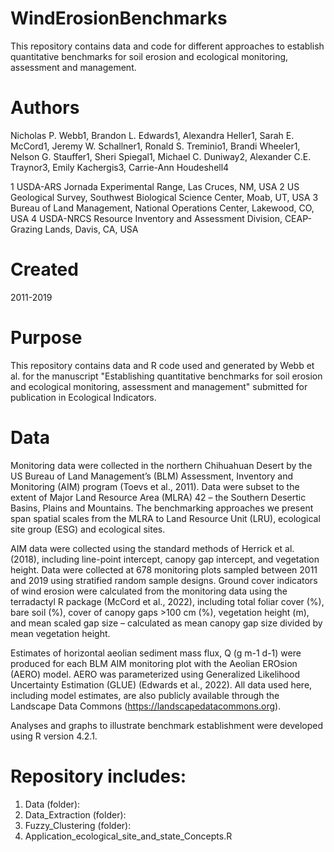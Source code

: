 # WindErosionBenchmarks
This repository contains data and code for different approaches to establish quantitative benchmarks for soil erosion and ecological monitoring, assessment and management.

# Authors

Nicholas P. Webb1, Brandon L. Edwards1, Alexandra Heller1, Sarah E. McCord1, Jeremy W. Schallner1, Ronald S. Treminio1, Brandi Wheeler1, Nelson G. Stauffer1, Sheri Spiegal1, Michael C. Duniway2, Alexander C.E. Traynor3, Emily Kachergis3, Carrie-Ann Houdeshell4

1 USDA-ARS Jornada Experimental Range, Las Cruces, NM, USA
2 US Geological Survey, Southwest Biological Science Center, Moab, UT, USA
3 Bureau of Land Management, National Operations Center, Lakewood, CO, USA
4 USDA-NRCS Resource Inventory and Assessment Division, CEAP-Grazing Lands, Davis, CA, USA

# Created

2011-2019

# Purpose

This repository contains data and R code used and generated by Webb et al. for the manuscript "Establishing quantitative benchmarks for soil erosion and ecological monitoring, assessment and management" submitted for publication in Ecological Indicators.

# Data

Monitoring data were collected in the northern Chihuahuan Desert by the US Bureau of Land Management’s (BLM) Assessment, Inventory and Monitoring (AIM) program (Toevs et al., 2011). Data were subset to the extent of Major Land Resource Area (MLRA) 42 – the Southern Desertic Basins, Plains and Mountains. The benchmarking approaches we present span spatial scales from the MLRA to Land Resource Unit (LRU), ecological site group (ESG) and ecological sites.

AIM data were collected using the standard methods of Herrick et al. (2018), including line-point intercept, canopy gap intercept, and vegetation height. Data were collected at 678 monitoring plots sampled between 2011 and 2019 using stratified random sample designs. Ground cover indicators of wind erosion were calculated from the monitoring data using the terradactyl R package (McCord et al., 2022), including total foliar cover (%), bare soil (%), cover of canopy gaps >100 cm (%), vegetation height (m), and mean scaled gap size – calculated as mean canopy gap size divided by mean vegetation height. 

Estimates of horizontal aeolian sediment mass flux, Q (g m-1 d-1) were produced for each BLM AIM monitoring plot with the Aeolian EROsion (AERO) model. AERO was parameterized using Generalized Likelihood Uncertainty Estimation (GLUE) (Edwards et al., 2022). All data used here, including model estimates, are also publicly available through the Landscape Data Commons (https://landscapedatacommons.org). 

Analyses and graphs to illustrate benchmark establishment were developed using R version 4.2.1.


# Repository includes:

1.	Data (folder):
2.	Data_Extraction (folder):
3.	Fuzzy_Clustering (folder):
4.	Application_ecological_site_and_state_Concepts.R

